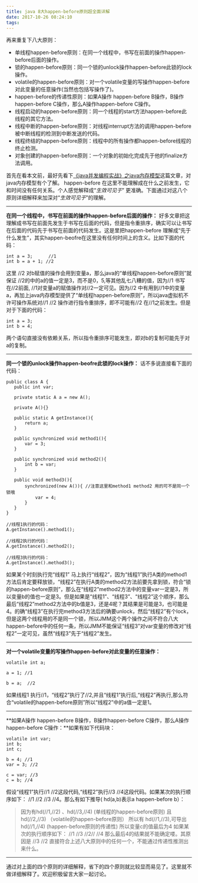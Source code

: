 ```yaml
---
title: java 8大happen-before原则超全面详解
date: 2017-10-26 08:24:10
tags:
---
```

再来重复下八大原则：
* 单线程happen-before原则：在同一个线程中，书写在前面的操作happen-before后面的操作。
* 锁的happen-before原则：同一个锁的unlock操作happen-before此锁的lock操作。
* volatile的happen-before原则：对一个volatile变量的写操作happen-before对此变量的任意操作(当然也包括写操作了)。
* happen-before的传递性原则：如果A操作 happen-before B操作，B操作happen-before C操作，那么A操作happen-before C操作。
* 线程启动的happen-before原则：同一个线程的start方法happen-before此线程的其它方法。
* 线程中断的happen-before原则：对线程interrupt方法的调用happen-before被中断线程的检测到中断发送的代码。
* 线程终结的happen-before原则：线程中的所有操作都happen-before线程的终止检测。
* 对象创建的happen-before原则：一个对象的初始化完成先于他的finalize方法调用。
  <!-- more -->

首先在看本文前，最好先看下[《java并发编程实战》之java内存模型](http://aworker.cn/2017/10/18/java-memory-model/)这篇文章，对java内存模型有个了解。
happen-before 在这里不能理解成在什么之前发生，它和时间没有任何关系。个人感觉解释成“*生效可见于*” 更准确。下面通过对这八个原则详细解释来加深对“*生效可见于*”的理解。
***
 **在同一个线程中，书写在前面的操作happen-before后面的操作：** 好多文章把这理解成书写在前面先发生于书写在后面的代码，但是指令重排序，确实可以让书写在后面的代码先于书写在前面的代码发生。这是里把happen-before 理解成“先于什么发生”，其实happen-beofre在这里没有任何时间上的含义。比如下面的代码：
```
int a = 3;      //1
int b = a + 1; //2
```
 这里 //2 对b赋值的操作会用到变量a，那么java的“单线程happen-before原则”就保证 //2的中的a的值一定是3，而不是0，5,等其他乱七八糟的值，因为//1 书写在//2前面, //1对变量a的赋值操作对//2一定可见。因为//2 中有用到//1中的变量a，再加上java内存模型提供了“单线程happen-before原则”，所以java虚拟机不许可操作系统对//1 //2 操作进行指令重排序，即不可能有//2 在//1之前发生。但是对于下面的代码：
 ```
 int a = 3;
 int b = 4;
 ```
 两个语句直接没有依赖关系，所以指令重排序可能发生，即对b的复制可能先于对a的复制。
***

 **同一个锁的unlock操作happen-beofre此锁的lock操作：** 话不多说直接看下面的代码：
 ```
public class A {
	public int var;

	private static A a = new A();

	private A(){}

	public static A getInstance(){
		return a;
	}

	public synchronized void method1(){
		var = 3;
	}

	public synchronized void method2(){
		int b = var;
	}

	public void method3(){
		synchronized(new A()){ //注意这里和method1 method2 用的可不是同一个锁哦
			var = 4;
		}
	}
}
```
```
//线程1执行的代码：
A.getInstance().method1(); 
```
```
//线程2执行的代码：
A.getInstance().method2(); 
```
```
//线程3执行的代码：
A.getInstance().method3();
```
 如果某个时刻执行完“线程1” 马上执行“线程2”，因为“线程1”执行A类的method1方法后肯定要释放锁，“线程2”在执行A类的method2方法前要先拿到锁，符合“锁的happen-before原则”，那么在“线程2”method2方法中的变量var一定是3，所以变量b的值也一定是3。但是如果是“线程1”、“线程3”、“线程2”这个顺序，那么最后“线程2”method2方法中的b值是3，还是4呢？其结果是可能是3，也可能是4。的确“线程3”在执行完method3方法后的确要unlock，然后“线程2”有个lock，但是这两个线程用的不是同一个锁，所以JMM这个两个操作之间不符合八大happen-before中的任何一条，所以JMM不能保证“线程3”对var变量的修改对“线程2”一定可见，虽然“线程3”先于“线程2”发生。
 ***
**对一个volatile变量的写操作happen-before对此变量的任意操作：** 
```
volatile int a;
```
```
a = 1; //1
```
```
b = a;  //2
```
如果线程1 执行//1，“线程2”执行了//2,并且“线程1”执行后,“线程2”再执行,那么符合“volatile的happen-before原则”所以“线程2”中的a值一定是1。
***
**如果A操作 happen-before B操作，B操作happen-before C操作，那么A操作happen-before C操作：**如果有如下代码块：
```
volatile int var;
int b;
int c;
```
```
b = 4; //1
var = 3; //2
```
```
c = var; //3
c = b; //4
```
假设“线程1”执行//1 //2这段代码,“线程2”执行//3 //4这段代码。如果某次的执行顺序如下：
 //1  //2  //3  //4。那么有如下推导( hd(a,b)表示a happen-before b）：
 > 因为有hd(//1,//2) 、hd(//3,//4) (单线程的happen-before原则)
 > 且hd(//2,//3) （volatile的happen-before原则）
 >所以有 hd(//1,//3),可导出hd(//1,//4) (happen-before原则的传递性)
 >所以变量c的值最后为4
 如果某次的执行顺序如下：
 //1 //3 //2// //4 那么最后4的结果就不能确定喽。其原因是 //3 //2 直接符合上述八大原则中的任何一个，不能通过传递性推测出来什么。
***
通过对上面的四个原则的详细解释，省下的四个原则就比较显而易见了。这里就不做详细解释了。欢迎积极留言大家一起讨论。
